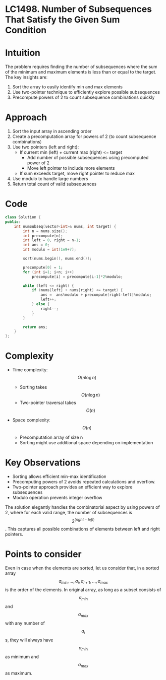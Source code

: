 LC1498. Number of Subsequences That Satisfy the Given Sum Condition
===================================================================

# Intuition
The problem requires finding the number of subsequences where the sum of the minimum and maximum elements is less than or equal to the target. The key insights are:
1. Sort the array to easily identify min and max elements
2. Use two-pointer technique to efficiently explore possible subsequences
3. Precompute powers of 2 to count subsequence combinations quickly

# Approach
1. Sort the input array in ascending order
2. Create a precomputation array for powers of 2 (to count subsequence combinations)
3. Use two pointers (left and right):
   - If current min (left) + current max (right) <= target
     - Add number of possible subsequences using precomputed power of 2
     - Move left pointer to include more elements
   - If sum exceeds target, move right pointer to reduce max
4. Use modulo to handle large numbers
5. Return total count of valid subsequences

# Code

```C++
class Solution {
public:
    int numSubseq(vector<int>& nums, int target) {
        int n = nums.size();
        int precompute[n];
        int left = 0, right = n-1;
        int ans = 0;
        int modulo = int(1e9+7);

        sort(nums.begin(), nums.end());

        precompute[0] = 1;
        for (int i=1; i<n; i++) 
            precompute[i] = precompute[i-1]*2%modulo;

        while (left <= right) {
            if (nums[left] + nums[right] <= target) {
                ans =  ans%modulo + precompute[right-left]%modulo;
                left++;
            } else {
                right--;
            }
        }

        return ans;
    }
};
```

# Complexity
- Time complexity: $$O(n \log n)$$
  - Sorting takes $$O(n \log n)$$
  - Two-pointer traversal takes $$O(n)$$

- Space complexity: $$O(n)$$
  - Precomputation array of size n
  - Sorting might use additional space depending on implementation

# Key Observations
- Sorting allows efficient min-max identification
- Precomputing powers of 2 avoids repeated calculations and overflow. 
- Two-pointer approach provides an efficient way to explore subsequences
- Modulo operation prevents integer overflow

The solution elegantly handles the combinatorial aspect by using powers of 2, where for each valid range, the number of subsequences is $$2^{(right-left)}$$. This captures all possible combinations of elements between left and right pointers.

# Points to consider
Even in case when the elements are sorted, let us consider that, in a sorted array $$a_{min}, \ldots,  a_i, a_{i+1}, \ldots, a_{max}$$ is the order of the elements. In original array, as long as a subset consists of $$a_{min}$$ and $$a_{max}$$ with any number of $$a_i$$ s, they will always have $$a_{min}$$ as minimum and $$a_{max}$$ as maximum. 

